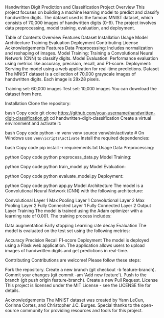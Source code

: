 Handwritten Digit Prediction and Classification Project
Overview
This project focuses on building a machine learning model to predict and classify handwritten digits. The dataset used is the famous MNIST dataset, which consists of 70,000 images of handwritten digits (0-9). The project involves data preprocessing, model training, evaluation, and deployment.

Table of Contents
Overview
Features
Dataset
Installation
Usage
Model Architecture
Training
Evaluation
Deployment
Contributing
License
Acknowledgements
Features
Data Preprocessing: Includes normalization and reshaping of images.
Model Training: Training a Convolutional Neural Network (CNN) to classify digits.
Model Evaluation: Performance evaluation using metrics like accuracy, precision, recall, and F1-score.
Deployment: Serving the model using a web application for real-time predictions.
Dataset
The MNIST dataset is a collection of 70,000 grayscale images of handwritten digits. Each image is 28x28 pixels.

Training set: 60,000 images
Test set: 10,000 images
You can download the dataset from here.

Installation
Clone the repository:

bash
Copy code
git clone https://github.com/your-username/handwritten-digit-classification.git
cd handwritten-digit-classification
Create a virtual environment and activate it:

bash
Copy code
python -m venv venv
source venv/bin/activate  # On Windows use `venv\Scripts\activate`
Install the required dependencies:

bash
Copy code
pip install -r requirements.txt
Usage
Data Preprocessing:

python
Copy code
python preprocess_data.py
Model Training:

python
Copy code
python train_model.py
Model Evaluation:

python
Copy code
python evaluate_model.py
Deployment:

python
Copy code
python app.py
Model Architecture
The model is a Convolutional Neural Network (CNN) with the following architecture:

Convolutional Layer 1
Max Pooling Layer 1
Convolutional Layer 2
Max Pooling Layer 2
Fully Connected Layer 1
Fully Connected Layer 2
Output Layer
Training
The model is trained using the Adam optimizer with a learning rate of 0.001. The training process includes:

Data augmentation
Early stopping
Learning rate decay
Evaluation
The model is evaluated on the test set using the following metrics:

Accuracy
Precision
Recall
F1-score
Deployment
The model is deployed using a Flask web application. The application allows users to upload images of handwritten digits and get predictions in real-time.

Contributing
Contributions are welcome! Please follow these steps:

Fork the repository.
Create a new branch (git checkout -b feature-branch).
Commit your changes (git commit -am 'Add new feature').
Push to the branch (git push origin feature-branch).
Create a new Pull Request.
License
This project is licensed under the MIT License - see the LICENSE file for details.

Acknowledgements
The MNIST dataset was created by Yann LeCun, Corinna Cortes, and Christopher J.C. Burges.
Special thanks to the open-source community for providing resources and tools for this project.
